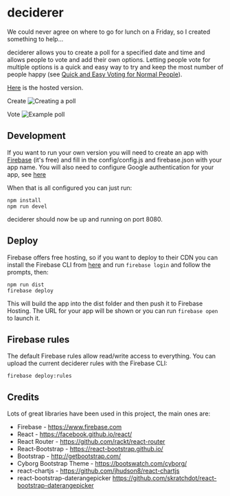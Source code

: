 # deciderer
We could never agree on where to go for lunch on a Friday, so I created something to help...

deciderer allows you to create a poll for a specified date and time and allows people to vote and add their own options. Letting people vote for multiple options is a quick and easy way to try and keep the most number of people happy (see [Quick and Easy Voting for Normal People](http://www.youtube.com/watch?v=orybDrUj4vA)).

[Here](https://deciderer.firebaseapp.com) is the hosted version.

Create ![Creating a poll](http://i.imgur.com/Fm2wzSN.png)

Vote ![Example poll](http://i.imgur.com/EIzO5ik.png)


## Development
If you want to run your own version you will need to create an app with [Firebase](http://www.firebase.com) (it's free) and fill in the config/config.js and firebase.json with your app name. You will also need to configure Google authentication for your app, see [here](https://www.firebase.com/docs/web/guide/login/google.html)

When that is all configured you can just run:
```
npm install
npm run devel
```

deciderer should now be up and running on port 8080.

## Deploy
Firebase offers free hosting, so if you want to deploy to their CDN you can install the Firebase CLI from [here](https://www.firebase.com/docs/hosting/command-line-tool.html) and run `firebase login` and follow the prompts, then:

```
npm run dist
firebase deploy
```

This will build the app into the dist folder and then push it to Firebase Hosting. The URL for your app will be shown or you can run `firebase open` to launch it.

## Firebase rules
The default Firebase rules allow read/write access to everything. You can upload the current deciderer rules with the Firebase CLI: 
```
firebase deploy:rules
```

## Credits
Lots of great libraries have been used in this project, the main ones are:

* Firebase - https://www.firebase.com
* React - https://facebook.github.io/react/
* React Router - https://github.com/rackt/react-router
* React-Bootstrap - https://react-bootstrap.github.io/
* Bootstrap - http://getbootstrap.com/
* Cyborg Bootstrap Theme - https://bootswatch.com/cyborg/
* react-chartjs - https://github.com/jhudson8/react-chartjs
* react-bootstrap-daterangepicker https://github.com/skratchdot/react-bootstrap-daterangepicker


